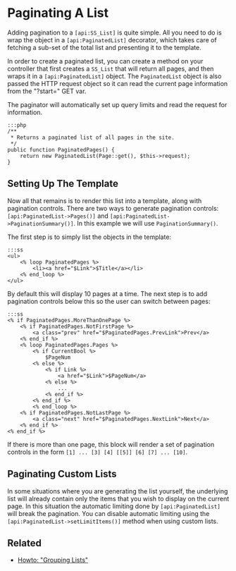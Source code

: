 # Paginating A List

Adding pagination to a `[api:SS_List]` is quite simple. All
you need to do is wrap the object in a `[api:PaginatedList]` decorator, which takes
care of fetching a sub-set of the total list and presenting it to the template.

In order to create a paginated list, you can create a method on your controller
that first creates a `SS_List` that will return all pages, and then wraps it
in a `[api:PaginatedList]` object. The `PaginatedList` object is also passed the
HTTP request object so it can read the current page information from the
"?start=" GET var.

The paginator will automatically set up query limits and read the request for
information.

	:::php
	/**
	 * Returns a paginated list of all pages in the site.
	 */
	public function PaginatedPages() {
		return new PaginatedList(Page::get(), $this->request);
	}

## Setting Up The Template

Now all that remains is to render this list into a template, along with pagination
controls. There are two ways to generate pagination controls:
`[api:PaginatedList->Pages()]` and `[api:PaginatedList->PaginationSummary()]`. In
this example we will use `PaginationSummary()`.

The first step is to simply list the objects in the template:

	:::ss
	<ul>
		<% loop PaginatedPages %>
			<li><a href="$Link">$Title</a></li>
		<% end_loop %>
	</ul>

By default this will display 10 pages at a time. The next step is to add pagination
controls below this so the user can switch between pages:

	:::ss
	<% if PaginatedPages.MoreThanOnePage %>
		<% if PaginatedPages.NotFirstPage %>
			<a class="prev" href="$PaginatedPages.PrevLink">Prev</a>
		<% end_if %>
		<% loop PaginatedPages.Pages %>
			<% if CurrentBool %>
				$PageNum
			<% else %>
				<% if Link %>
					<a href="$Link">$PageNum</a>
				<% else %>
					...
				<% end_if %>
			<% end_if %>
			<% end_loop %>
		<% if PaginatedPages.NotLastPage %>
			<a class="next" href="$PaginatedPages.NextLink">Next</a>
		<% end_if %>
	<% end_if %>

If there is more than one page, this block will render a set of pagination
controls in the form `[1] ... [3] [4] [[5]] [6] [7] ... [10]`.

## Paginating Custom Lists

In some situations where you are generating the list yourself, the underlying
list will already contain only the items that you wish to display on the current
page. In this situation the automatic limiting done by `[api:PaginatedList]`
will break the pagination. You can disable automatic limiting using the
`[api:PaginatedList->setLimitItems()]` method when using custom lists.

## Related

 * [Howto: "Grouping Lists"](/howto/grouping-dataobjectsets)